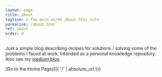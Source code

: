 ```yaml
---
layout: page
title: about
tagline: a few more words about this site
permalink: /about.html
ref: about
order: 0
---
```


Just a simple blog describing recipes for solutions / solving some of the problems I faced at work. Intended as a personal knowledge repository.
Also see my [medium blog](https://medium.com/@fimuko)


[Go to the Home Page]({{ '/' | absolute_url }})
